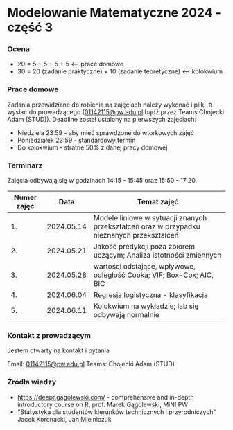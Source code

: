 # Modelowanie Matematyczne 2024 - część 3

### Ocena

* 20 = 5 + 5 + 5 + 5 <-- prace domowe
* 30 = 20 (zadanie praktyczne) + 10 (zadanie teoretyczne) <-- kolokwium

### Prace domowe

Zadania przewidziane do robienia na zajęciach należy wykonać i plik `.R` wysłać do prowadzącego (01142115@pw.edu.pl bądź przez Teams Chojecki Adam (STUD)). Deadline został ustalony na pierwszych zajęciach:

* Niedziela 23:59 - aby mieć sprawdzone do wtorkowych zajęć
* Poniedziałek 23:59 - standardowy termin
* Do kolokwium - stratne 50% z danej pracy domowej

### Terminarz

Zajęcia odbywają się w godzinach 14:15 - 15:45 oraz 15:50 - 17:20.

|        Numer zajęć        |Data                          |Temat zajęć                         |
|--------------|-------------------------------|-----------------------------|
|1.|2024.05.14| Modele liniowe w sytuacji znanych przekształceń oraz w przypadku nieznanych przekształceń |
|2.|2024.05.21|Jakość predykcji poza zbiorem uczącym; Analiza istotności zmiennych|
|3.|2024.05.28|wartości odstające, wpływowe, odległość Cooka; VIF; Box-Cox; AIC, BIC|
|4.|2024.06.04|Regresja logistyczna - klasyfikacja|
|5.|2024.06.11| Kolokwium na wykładzie; lab się odbywają normalnie |

### Kontakt z prowadzącym
Jestem otwarty na kontakt i pytania

Email: 01142115@pw.edu.pl
Teams: Chojecki Adam (STUD)

### Źródła wiedzy
* https://deepr.gagolewski.com/ - comprehensive and in-depth introductory course on R, prof. Marek Gągolewski, MiNI PW
* "Statystyka dla studentów kierunków technicznych i przyrodniczych" Jacek Koronacki, Jan Mielniczuk
